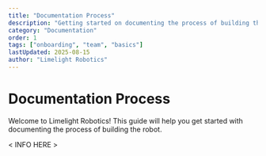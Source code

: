 ```yaml
---
title: "Documentation Process"
description: "Getting started on documenting the process of building the robot."
category: "Documentation"
order: 1
tags: ["onboarding", "team", "basics"]
lastUpdated: 2025-08-15
author: "Limelight Robotics"
---
```


# Documentation Process
Welcome to Limelight Robotics! This guide will help you get started with documenting the process of building the robot.

< INFO HERE >
